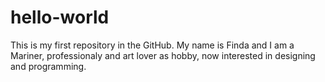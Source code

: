 # hello-world
This is my first repository in the GitHub.
My name is Finda and I am a Mariner, professionaly and art lover as hobby,
now interested in designing and programming.
